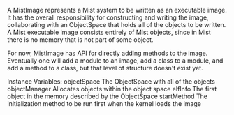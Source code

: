 A MistImage represents a Mist system to be written as an executable image. It has the overall responsibility for constructing and writing the image, collaborating with an ObjectSpace that holds all of the objects to be written. A Mist executable image consists entirely of Mist objects, since in Mist there is no memory that is not part of some object.

For now, MistImage has API for directly adding methods to the image. Eventually one will add a module to an image, add a class to a module, and add a method to a class, but that level of structure doesn't exist yet.

Instance Variables:
	objectSpace	<ObjectSpace> 	The ObjectSpace with all of the objects
	objectManager <ObjectManager> 	Allocates objects within the object space
	elfInfo			<ElfInfo>			The first object in the memory described by the ObjectSpace
	startMethod	<Method>			The initialization method to be run first when the kernel loads the image